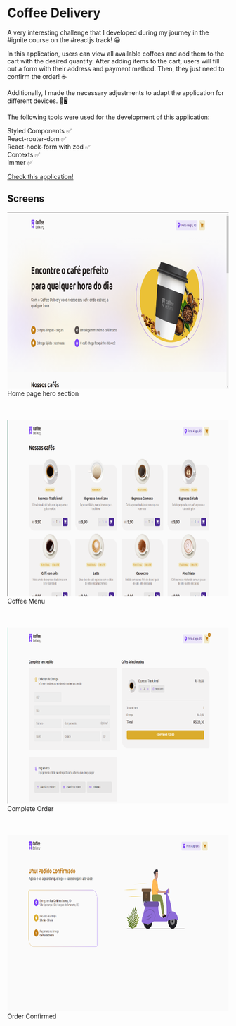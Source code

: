 # Coffee Delivery

A very interesting challenge that I developed during my journey in the #ignite course on the #reactjs track! 😀

In this application, users can view all available coffees and add them to the cart with the desired quantity. After adding items to the cart, users will fill out a form with their address and payment method. Then, they just need to confirm the order! ☕

Additionally, I made the necessary adjustments to adapt the application for different devices. 📱🖥️

The following tools were used for the development of this application:

Styled Components ✅ <br/>
React-router-dom ✅ <br/>
React-hook-form with zod ✅ <br/>
Contexts ✅ <br/>
Immer ✅

[Check this application!](https://coffee-delivery-ionp7fkpr-cleiltonrocha.vercel.app)

## Screens

<img src="https://github.com/CleiltonRocha/coffee-delivery/blob/main/.github/preview-1.png" width="1280px" height="400px" />
Home page hero section

<br/>
<br/>
<br/>
<br/>

<img src="https://github.com/CleiltonRocha/coffee-delivery/blob/main/.github/preview-2.png" width="1280px" height="400px" />
Coffee Menu

<br/>
<br/>
<br/>
<br/>

<img src="https://github.com/CleiltonRocha/coffee-delivery/blob/main/.github/preview-3.png" width="1280px" height="400px" />
Complete Order

<br/>
<br/>
<br/>
<br/>

<img src="https://github.com/CleiltonRocha/coffee-delivery/blob/main/.github/preview-4.png" width="1280px" height="400px" />
Order Confirmed




